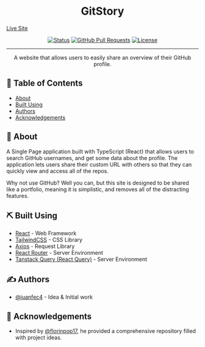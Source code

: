 <h1 align="center">GitStory</h1>

[Live Site](https://git-story-rho.vercel.app/)

<div align="center">

[![Status](https://img.shields.io/badge/status-active-success.svg)]()
[![GitHub Pull Requests](https://img.shields.io/github/issues-pr/kylelobo/The-Documentation-Compendium.svg)](https://github.com/kylelobo/The-Documentation-Compendium/pulls)
[![License](https://img.shields.io/badge/license-MIT-blue.svg)](/LICENSE)

</div>

---

<p align="center"> A website that allows users to easily share an overview of their GitHub profile.
</p>

## 📝 Table of Contents

- [About](#about)
- [Built Using](#built_using)
- [Authors](#authors)
- [Acknowledgements](#acknowledgement)

## 🧐 About <a name = "about"></a>

A Single Page application built with TypeScript (React) that allows users to search GitHub usernames, and get some data about the profile. The application lets users share their custom URL with others so that they can quickly view and access all of the repos.

Why not use GitHub? Well you can, but this site is designed to be shared like a portfolio, meaning it is simplistic, and removes all of the distracting features.

## ⛏️ Built Using <a name = "built_using"></a>

- [React](https://react.dev/) - Web Framework
- [TailwindCSS](https://tailwindcss.com/) - CSS Library
- [Axios](https://axios-http.com/) - Request Library
- [React Router](https://reactrouter.com/en/main) - Server Environment
- [Tanstack Query (React Query)](https://tanstack.com/query/v3/) - Server Environment

## ✍️ Authors <a name = "authors"></a>

- [@juanfec4](https://github.com/juanfec4) - Idea & Initial work

## 🎉 Acknowledgements <a name = "acknowledgement"></a>

- Inspired by [@florinpop17](https://github.com/florinpop17), he provided a comprehensive repository filled with project ideas.
